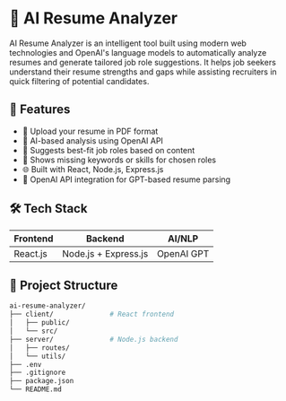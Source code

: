 # 🧠 AI Resume Analyzer

AI Resume Analyzer is an intelligent tool built using modern web technologies and OpenAI's language models to automatically analyze resumes and generate tailored job role suggestions. It helps job seekers understand their resume strengths and gaps while assisting recruiters in quick filtering of potential candidates.

## 🚀 Features

- 📄 Upload your resume in PDF format
- 🤖 AI-based analysis using OpenAI API
- 💼 Suggests best-fit job roles based on content
- 🧩 Shows missing keywords or skills for chosen roles
- 🌐 Built with React, Node.js, Express.js
- 🔐 OpenAI API integration for GPT-based resume parsing

## 🛠️ Tech Stack

| Frontend | Backend | AI/NLP |
|----------|---------|--------|
| React.js | Node.js + Express.js | OpenAI GPT |

## 📁 Project Structure

```bash
ai-resume-analyzer/
├── client/              # React frontend
│   ├── public/
│   └── src/
├── server/              # Node.js backend
│   ├── routes/
│   └── utils/
├── .env
├── .gitignore
├── package.json
└── README.md
